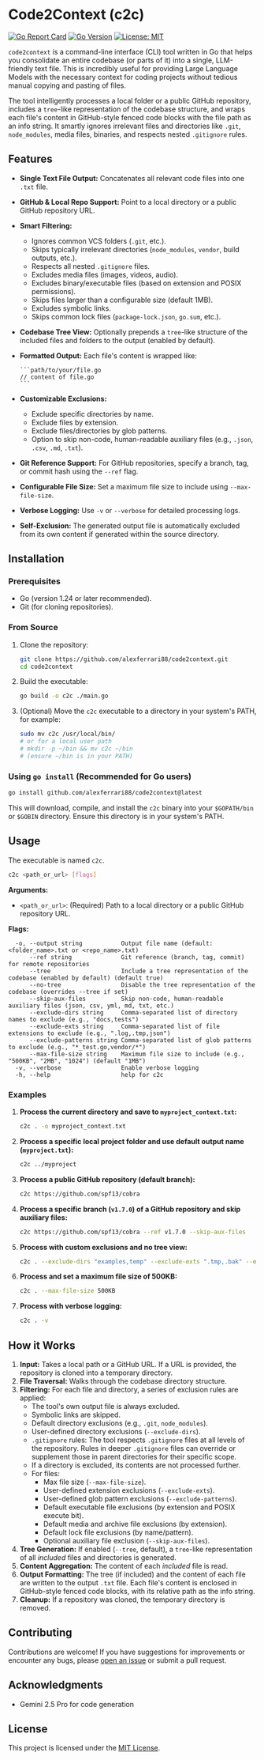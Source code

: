 # Code2Context (c2c)

[![Go Report Card](https://goreportcard.com/badge/github.com/alexferrari88/code2context)](https://goreportcard.com/report/github.com/alexferrari88/code2context)
[![Go Version](https://img.shields.io/github/go-mod/go-version/alexferrari88/code2context)](https://golang.org)
[![License: MIT](https://img.shields.io/badge/License-MIT-yellow.svg)](https://opensource.org/licenses/MIT)

`code2context` is a command-line interface (CLI) tool written in Go that helps you consolidate an entire codebase (or parts of it) into a single, LLM-friendly text file. This is incredibly useful for providing Large Language Models with the necessary context for coding projects without tedious manual copying and pasting of files.

The tool intelligently processes a local folder or a public GitHub repository, includes a `tree`-like representation of the codebase structure, and wraps each file's content in GitHub-style fenced code blocks with the file path as an info string. It smartly ignores irrelevant files and directories like `.git`, `node_modules`, media files, binaries, and respects nested `.gitignore` rules.

## Features

- **Single Text File Output:** Concatenates all relevant code files into one `.txt` file.
- **GitHub & Local Repo Support:** Point to a local directory or a public GitHub repository URL.
- **Smart Filtering:**
  - Ignores common VCS folders (`.git`, etc.).
  - Skips typically irrelevant directories (`node_modules`, `vendor`, build outputs, etc.).
  - Respects all nested `.gitignore` files.
  - Excludes media files (images, videos, audio).
  - Excludes binary/executable files (based on extension and POSIX permissions).
  - Skips files larger than a configurable size (default 1MB).
  - Excludes symbolic links.
  - Skips common lock files (`package-lock.json`, `go.sum`, etc.).
- **Codebase Tree View:** Optionally prepends a `tree`-like structure of the included files and folders to the output (enabled by default).
- **Formatted Output:** Each file's content is wrapped like:
  ````
  ```path/to/your/file.go
  // content of file.go
  ```
  ````

- **Customizable Exclusions:**
  - Exclude specific directories by name.
  - Exclude files by extension.
  - Exclude files/directories by glob patterns.
  - Option to skip non-code, human-readable auxiliary files (e.g., `.json`, `.csv`, `.md`, `.txt`).
- **Git Reference Support:** For GitHub repositories, specify a branch, tag, or commit hash using the `--ref` flag.
- **Configurable File Size:** Set a maximum file size to include using `--max-file-size`.
- **Verbose Logging:** Use `-v` or `--verbose` for detailed processing logs.
- **Self-Exclusion:** The generated output file is automatically excluded from its own content if generated within the source directory.

## Installation

### Prerequisites

- Go (version 1.24 or later recommended).
- Git (for cloning repositories).

### From Source

1.  Clone the repository:

    ```bash
    git clone https://github.com/alexferrari88/code2context.git
    cd code2context
    ```

2.  Build the executable:

    ```bash
    go build -o c2c ./main.go
    ```

3.  (Optional) Move the `c2c` executable to a directory in your system's PATH, for example:
    ```bash
    sudo mv c2c /usr/local/bin/
    # or for a local user path
    # mkdir -p ~/bin && mv c2c ~/bin
    # (ensure ~/bin is in your PATH)
    ```

### Using `go install` (Recommended for Go users)

```bash
go install github.com/alexferrari88/code2context@latest
```

This will download, compile, and install the `c2c` binary into your `$GOPATH/bin` or `$GOBIN` directory. Ensure this directory is in your system's PATH.

<!--
### Pre-compiled Binaries (Coming Soon!)
Once releases are available, you can download pre-compiled binaries for your operating system from the [Releases page](https://github.com/alexferrari88/code2context/releases).
-->

## Usage

The executable is named `c2c`.

```bash
c2c <path_or_url> [flags]
```

**Arguments:**

- `<path_or_url>`: (Required) Path to a local directory or a public GitHub repository URL.

**Flags:**

```
  -o, --output string           Output file name (default: <folder_name>.txt or <repo_name>.txt)
      --ref string              Git reference (branch, tag, commit) for remote repositories
      --tree                    Include a tree representation of the codebase (enabled by default) (default true)
      --no-tree                 Disable the tree representation of the codebase (overrides --tree if set)
      --skip-aux-files          Skip non-code, human-readable auxiliary files (json, csv, yml, md, txt, etc.)
      --exclude-dirs string     Comma-separated list of directory names to exclude (e.g., "docs,tests")
      --exclude-exts string     Comma-separated list of file extensions to exclude (e.g., ".log,.tmp,json")
      --exclude-patterns string Comma-separated list of glob patterns to exclude (e.g., "*_test.go,vendor/*")
      --max-file-size string    Maximum file size to include (e.g., "500KB", "2MB", "1024") (default "1MB")
  -v, --verbose                 Enable verbose logging
  -h, --help                    help for c2c
```

### Examples

1.  **Process the current directory and save to `myproject_context.txt`:**

    ```bash
    c2c . -o myproject_context.txt
    ```

2.  **Process a specific local project folder and use default output name (`myproject.txt`):**

    ```bash
    c2c ../myproject
    ```

3.  **Process a public GitHub repository (default branch):**

    ```bash
    c2c https://github.com/spf13/cobra
    ```

4.  **Process a specific branch (`v1.7.0`) of a GitHub repository and skip auxiliary files:**

    ```bash
    c2c https://github.com/spf13/cobra --ref v1.7.0 --skip-aux-files
    ```

5.  **Process with custom exclusions and no tree view:**

    ```bash
    c2c . --exclude-dirs "examples,temp" --exclude-exts ".tmp,.bak" --exclude-patterns "**/testdata/*" --no-tree
    ```

6.  **Process and set a maximum file size of 500KB:**

    ```bash
    c2c . --max-file-size 500KB
    ```

7.  **Process with verbose logging:**
    ```bash
    c2c . -v
    ```

## How it Works

1.  **Input:** Takes a local path or a GitHub URL. If a URL is provided, the repository is cloned into a temporary directory.
2.  **File Traversal:** Walks through the codebase directory structure.
3.  **Filtering:** For each file and directory, a series of exclusion rules are applied:
    - The tool's own output file is always excluded.
    - Symbolic links are skipped.
    - Default directory exclusions (e.g., `.git`, `node_modules`).
    - User-defined directory exclusions (`--exclude-dirs`).
    - `.gitignore` rules: The tool respects `.gitignore` files at all levels of the repository. Rules in deeper `.gitignore` files can override or supplement those in parent directories for their specific scope.
    - If a directory is excluded, its contents are not processed further.
    - For files:
      - Max file size (`--max-file-size`).
      - User-defined extension exclusions (`--exclude-exts`).
      - User-defined glob pattern exclusions (`--exclude-patterns`).
      - Default executable file exclusions (by extension and POSIX execute bit).
      - Default media and archive file exclusions (by extension).
      - Default lock file exclusions (by name/pattern).
      - Optional auxiliary file exclusion (`--skip-aux-files`).
4.  **Tree Generation:** If enabled (`--tree`, default), a `tree`-like representation of all _included_ files and directories is generated.
5.  **Content Aggregation:** The content of each _included_ file is read.
6.  **Output Formatting:** The tree (if included) and the content of each file are written to the output `.txt` file. Each file's content is enclosed in GitHub-style fenced code blocks, with its relative path as the info string.
7.  **Cleanup:** If a repository was cloned, the temporary directory is removed.

## Contributing

Contributions are welcome! If you have suggestions for improvements or encounter any bugs, please [open an issue](https://github.com/alexferrari88/code2context/issues) or submit a pull request.

## Acknowledgments

- Gemini 2.5 Pro for code generation

## License

This project is licensed under the [MIT License](LICENSE).
